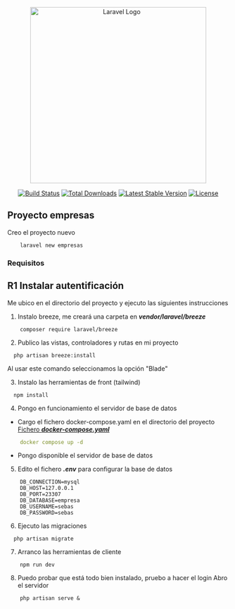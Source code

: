 <p align="center"><a href="https://laravel.com" target="_blank"><img src="https://raw.githubusercontent.com/laravel/art/master/logo-lockup/5%20SVG/2%20CMYK/1%20Full%20Color/laravel-logolockup-cmyk-red.svg" width="400" alt="Laravel Logo"></a></p>

<p align="center">
<a href="https://github.com/laravel/framework/actions"><img src="https://github.com/laravel/framework/workflows/tests/badge.svg" alt="Build Status"></a>
<a href="https://packagist.org/packages/laravel/framework"><img src="https://img.shields.io/packagist/dt/laravel/framework" alt="Total Downloads"></a>
<a href="https://packagist.org/packages/laravel/framework"><img src="https://img.shields.io/packagist/v/laravel/framework" alt="Latest Stable Version"></a>
<a href="https://packagist.org/packages/laravel/framework"><img src="https://img.shields.io/packagist/l/laravel/framework" alt="License"></a>
</p>

## Proyecto empresas
Creo el proyecto nuevo
```shell
    laravel new empresas
```

### Requisitos
## R1 Instalar autentificación
Me ubico en el directorio del proyecto y ejecuto las siguientes instrucciones
1. Instalo breeze, me creará una carpeta en ***vendor/laravel/breeze***
```shell
    composer require laravel/breeze
```

2. Publico las vistas, controladores y rutas en mi proyecto
```shell
  php artisan breeze:install
```
Al usar este comando seleccionamos la opción "Blade"

3. Instalo las herramientas de front (tailwind)
```shell
  npm install
```

4. Pongo en funcionamiento el servidor de base de datos
- Cargo el fichero docker-compose.yaml en el directorio del proyecto
    [Fichero ***docker-compose.yaml***](./docker-compose.yaml)
```yaml
    docker compose up -d
```

- Pongo disponible el servidor de base de datos

5. Edito el fichero ***.env*** para configurar la base de datos
```shell
    DB_CONNECTION=mysql
    DB_HOST=127.0.0.1
    DB_PORT=23307
    DB_DATABASE=empresa
    DB_USERNAME=sebas
    DB_PASSWORD=sebas
```

6. Ejecuto las migraciones
```shell
  php artisan migrate
```

7. Arranco las herramientas de cliente
```shell
    npm run dev
```

8. Puedo probar que está todo bien instalado, pruebo a hacer el login
Abro el servidor

```shell
    php artisan serve &
```
